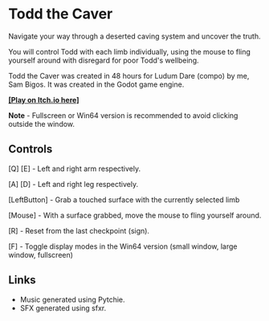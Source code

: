 # Todd the Caver

Navigate your way through a deserted caving system and uncover the truth.

You will control Todd with each limb individually, using the mouse to fling yourself around with disregard for poor Todd's wellbeing.

Todd the Caver was created in 48 hours for Ludum Dare (compo) by me, Sam Bigos. It was created in the Godot game engine.

**[[Play on Itch.io here]](https://sambigos.itch.io/todd-the-caver)**

**Note** - Fullscreen or Win64 version is recommended to avoid clicking outside the window.

## Controls
[Q] [E] - Left and right arm respectively.

[A] [D] - Left and right leg respectively.

[LeftButton] - Grab a touched surface with the currently selected limb

[Mouse] - With a surface grabbed, move the mouse to fling yourself around.

[R] - Reset from the last checkpoint (sign).

[F] - Toggle display modes in the Win64 version (small window, large window, fullscreen)

## Links
* Music generated using Pytchie.
* SFX generated using sfxr.
